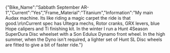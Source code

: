 {"Bike_Name":"Sabbath September AR-1","Current":"Yes","Frame_Material":"Titanium","Information":"My main Audax machine. Its like riding a magic carpet the ride is that good.\n\nCurrent spec has Ultegra mechs, Rotor cranks, GRX levers, blue Hope calipers and Ti finishing kit. In the winter I run a Hunt 4Season SuperDura Disc wheelset with a Son Edulux Dynamo front wheel. In the high summer, when the Dyno isn't required, a lighter set of Hunt SL Disc wheels are fitted to give a bit of faster ride."}